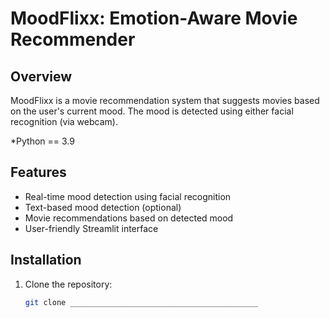 # MoodFlixx: Emotion-Aware Movie Recommender

## Overview
MoodFlixx is a movie recommendation system that suggests movies based on the user's current mood. The mood is detected using either facial recognition (via webcam).

*Python == 3.9

## Features
- Real-time mood detection using facial recognition
- Text-based mood detection (optional)
- Movie recommendations based on detected mood
- User-friendly Streamlit interface

## Installation
1. Clone the repository:
   ```bash
   git clone __________________________________________
